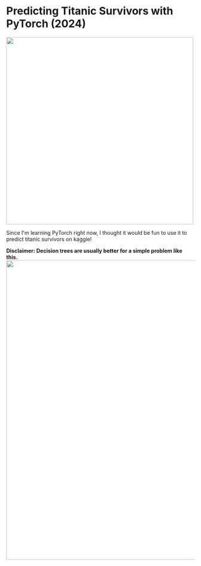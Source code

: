 # Predicting Titanic Survivors with PyTorch (2024)

<img src="https://github.com/xavierdmello/Titanic-with-PyTorch-2024/assets/18093763/285a08e1-639b-48ab-b93d-a1f33ef3e31c" width="500">

Since I'm learning PyTorch right now, I thought it would be fun to use it to predict titanic survivors on kaggle!

**Disclaimer: Decision trees are usually better for a simple problem like this.**
<img src="https://github.com/xavierdmello/Titanic-with-PyTorch-2024/assets/18093763/c3f6cd5a-1d0c-4d00-b50f-d00f42fc78d9" width="800">

